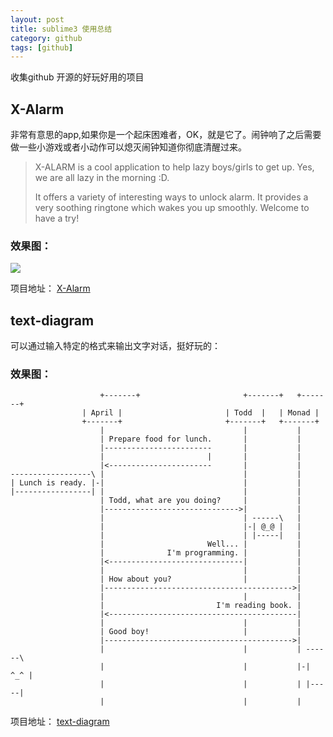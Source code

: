 ```yaml
---
layout: post
title: sublime3 使用总结
category: github
tags: [github]
---
```


收集github 开源的好玩好用的项目


## X-Alarm 

非常有意思的app,如果你是一个起床困难者，OK，就是它了。闹钟响了之后需要做一些小游戏或者小动作可以熄灭闹钟知道你彻底清醒过来。

> X-ALARM is a cool application to help lazy boys/girls to get up.
> Yes, we are all lazy in the morning :D.
> 
> It offers a variety of interesting ways to unlock alarm.
> It provides a very soothing ringtone which wakes you up smoothly.
> Welcome to have a try!

### 效果图：
![](http://loop-x.github.io/X-Alarm/assets/css/images/banner.png) <br/>

项目地址：
[X-Alarm](http://loop-x.github.io/X-Alarm/)


## text-diagram
可以通过输入特定的格式来输出文字对话，挺好玩的：


### 效果图：

``` 
                    +-------+                       +-------+   +-------+
                | April |                       | Todd  |   | Monad |
                +-------+                       +-------+   +-------+
                    |                               |           |
                    | Prepare food for lunch.       |           |
                    |------------------------       |           |
                    |                       |       |           |
                    |<-----------------------       |           |
------------------\ |                               |           |
| Lunch is ready. |-|                               |           |
|-----------------| |                               |           |
                    | Todd, what are you doing?     |           |
                    |------------------------------>|           |
                    |                               | ------\   |
                    |                               |-| @_@ |   |
                    |                               | |-----|   |
                    |                       Well... |           |
                    |              I'm programming. |           |
                    |<------------------------------|           |
                    |                               |           |
                    | How about you?                |           |
                    |------------------------------------------>|
                    |                               |           |
                    |                         I'm reading book. |
                    |<------------------------------------------|
                    |                               |           |
                    | Good boy!                     |           |
                    |------------------------------------------>|
                    |                               |           | ------\
                    |                               |           |-| ^_^ |
                    |                               |           | |-----|
                    |                               |           |
``` 


项目地址：
[text-diagram](https://github.com/weidagang/text-diagram)


